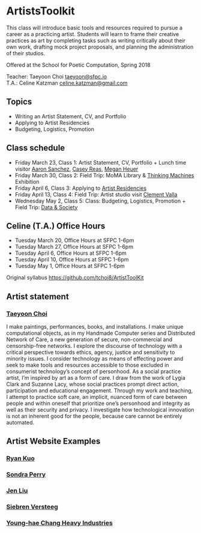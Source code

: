 # ArtistsToolkit

This class will introduce basic tools and resources required to pursue a career as a practicing artist. Students will learn to frame their creative practices as art by completing tasks such as writing critically about their own work, drafting mock project proposals, and planning the administration of their studios.

Offered at the School for Poetic Computation, Spring 2018 

Teacher: Taeyoon Choi taeyoon@sfpc.io  
T.A.: Celine Katzman celine.katzman@gmail.com 

## Topics 
 - Writing an Artist Statement, CV, and Portfolio  
 - Applying to Artist Residencies   
 - Budgeting, Logistics, Promotion

## Class schedule 

- Friday March 23, Class 1: Artist Statement, CV, Portfolio + Lunch time visitor [Aaron Sanchez](http://www.polyphonicworkshop.com/), [Casey Reas](http://reas.com), [Megan Heuer](http://whitney.org) 
- Friday March 30, Class 2: Field Trip: MoMA Library & [Thinking Machines](https://www.moma.org/calendar/exhibitions/3863) Exhibition
- Friday April 6, Class 3: Applying to [Artist Residencies](https://github.com/tchoi8/ArtistsToolkit/blob/master/residency.md) 
- Friday April 13, Class 4: Field Trip: Artist studio visit [Clement Valla](http://clementvalla.com)
- Wednesday May 2, Class 5: Class: Budgeting, Logistics, Promotion + Field Trip: [Data & Society](http://datasociety.net)


## Celine (T.A.) Office Hours  

- Tuesday March 20, Office Hours at SFPC 1-6pm
- Tuesday March 27, Office Hours at SFPC 1-6pm
- Tuesday April 6, Office Hours at SFPC 1-6pm
- Tuesday April 10, Office Hours at SFPC 1-6pm
- Tuesday May 1, Office Hours at SFPC 1-6pm

Original syllabus 
https://github.com/tchoi8/ArtistToolKit 

## Artist statement 

### [Taeyoon Choi](http://taeyoonchoi.com) 
I make paintings, performances, books, and installations. I make unique computational objects, as in my Handmade Computer series and Distributed Network of Care, a new generation of secure, non-commercial and censorship-free networks. I explore the discourse of technology with a critical perspective towards ethics, agency, justice and sensitivity to minority issues. I consider technology as means of effecting power and seek to make tools and resources accessible to those excluded in consumerist technology’s concept of personhood. As a social practice artist, I’m inspired by art as a form of care. I draw from the work of Lygia Clark and Suzanne Lacy, whose social practices prompt direct action, participation and educational engagement. Through my work and teaching, I attempt to practice soft care, an implicit, nuanced form of care between people and within oneself that prioritize one’s personhood and integrity as well as their security and privacy. I investigate how technological innovation is not an inherent good for the people, because care cannot be entirely automated. 
 
## Artist Website Examples

### [Ryan Kuo](https://rkuo.net/)
### [Sondra Perry](http://sondraperry.com/)
### [Jen Liu](http://jenliu.info/)
### [Siebren Versteeg](http://www.siebrenversteeg.com)
### [Young-hae Chang Heavy Industries](http://www.yhchang.com/)
